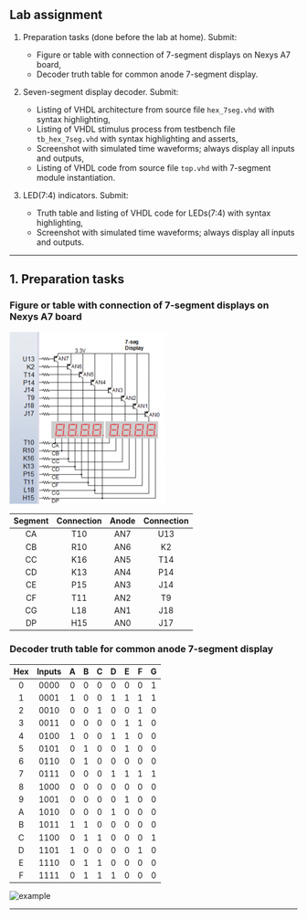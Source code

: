 ## Lab assignment

1. Preparation tasks (done before the lab at home). Submit:
    * Figure or table with connection of 7-segment displays on Nexys A7 board,
    * Decoder truth table for common anode 7-segment display.

2. Seven-segment display decoder. Submit:
    * Listing of VHDL architecture from source file `hex_7seg.vhd` with syntax highlighting,
    * Listing of VHDL stimulus process from testbench file `tb_hex_7seg.vhd` with syntax highlighting and asserts,
    * Screenshot with simulated time waveforms; always display all inputs and outputs,
    * Listing of VHDL code from source file `top.vhd` with 7-segment module instantiation.

3. LED(7:4) indicators. Submit:
    * Truth table and listing of VHDL code for LEDs(7:4) with syntax highlighting,
    * Screenshot with simulated time waveforms; always display all inputs and outputs.

------------------------------------------------------------------------

## 1. Preparation tasks
### Figure or table with connection of 7-segment displays on Nexys A7 board

![segment_connections](photo/n4r.png)
<!---
<p align="center">
  <img src="photo/n4r.png">
</p>
--->

| **Segment** | **Connection** | **Anode** | **Connection** | 
| :-: | :-: | :-: | :-: |
| CA  | T10 | AN7 | U13 |
| CB  | R10 | AN6 | K2  |
| CC  | K16 | AN5 | T14 |
| CD  | K13 | AN4 | P14 |
| CE  | P15 | AN3 | J14 |
| CF  | T11 | AN2 | T9  |
| CG  | L18 | AN1 | J18 |
| DP  | H15 | AN0 | J17 |

### Decoder truth table for common anode 7-segment display

| **Hex** | **Inputs** | **A** | **B** | **C** | **D** | **E** | **F** | **G** |
| :-: 	 |    :-:     |  :-:  |  :-:  |  :-:  |  :-:  |  :-:  |  :-:  |  :-:  |
| 0   	 |    0000    |   0   |   0   |   0   |   0   |   0   |   0   |   1   |
| 1  	    |    0001    |   1   |   0   |   0   |   1   |   1   |   1   |   1   |
| 2   	 |    0010    |   0   |   0   |   1   |   0   |   0   |   1   |   0   |
| 3  	    |    0011    |   0   |   0   |   0   |   0   |   1   |   1   |   0   |
| 4       |    0100    |   1   |   0   |   0   |   1   |   1   |   0   |   0   |
| 5       |    0101    |   0   |   1   |   0   |   0   |   1   |   0   |   0   |
| 6       |    0110    |   0   |   1   |   0   |   0   |   0   |   0   |   0   |
| 7       |    0111    |   0   |   0   |   0   |   1   |   1   |   1   |   1   |
| 8       |    1000    |   0   |   0   |   0   |   0   |   0   |   0   |   0   |
| 9       |    1001    |   0   |   0   |   0   |   0   |   1   |   0   |   0   |
| A       |    1010    |   0   |   0   |   0   |   1   |   0   |   0   |   0   |
| B       |    1011    |   1   |   1   |   0   |   0   |   0   |   0   |   0   |
| C       |    1100    |   0   |   1   |   1   |   0   |   0   |   0   |   1   |
| D       |    1101    |   1   |   0   |   0   |   0   |   0   |   1   |   0   |
| E       |    1110    |   0   |   1   |   1   |   0   |   0   |   0   |   0   |
| F       |    1111    |   0   |   1   |   1   |   1   |   0   |   0   |   0   |

![example](7-Segment-Display-Number-Formation-Segment-Contol.png)

------------------------------------------------------------------------

